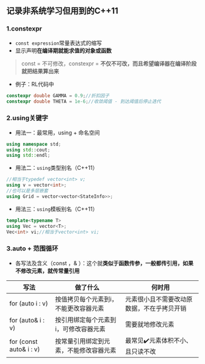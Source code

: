 ## 记录非系统学习但用到的C++11

### 1.constexpr

- `const expression`常量表达式的缩写
- 显示声明**在编译期就能求值的对象或函数**

> const = 不可修改，constexpr = **不仅不可改，而且希望编译器在编译阶段就把结果算出来**

- 例子：RL代码中

```cpp
constexpr double GAMMA = 0.9;//折扣因子
constexpr double THETA = 1e-6;//收敛阈值 - 到达阈值后停止迭代
```

### 2.using关键字

- 用法一：最常用，using + 命名空间

```cpp
using namespace std;
using std::cout;
using std::endl;
```

- 用法二：`using`类型别名（C++11）

```cpp
//相当于typedef vector<int> v;
using v = vector<int>;
//也可以是多层嵌套
using Grid = vector<vector<StateInfo>>;
```

- 用法三：`using`模板别名（C++11）

```cpp
template<typename T>
using Vec = vector<T>;
Vec<int> vi;//相当于vector<int> vi;
```

### 3.auto + 范围循环

- 各写法及含义（const ，& ）：这个就**类似于函数传参，一般都传引用，如果不修改元素，就传常量引用**

| 写法                    | 做了什么                               | 何时用                                     |
| ----------------------- | -------------------------------------- | ------------------------------------------ |
| for (auto i : v)        | 按值拷贝每个元素到i，不能更改容器元素  | 元素很小且不需要改动原数据，不在乎拷贝开销 |
| for (auto& i : v)       | 按引用绑定每个元素到i，可修改容器元素  | 需要就地修改元素                           |
| for (const auto& i : v) | 按常量引用绑定到元素，不能修改容器元素 | 最常见✔️元素体积不小、且只读不改            |

